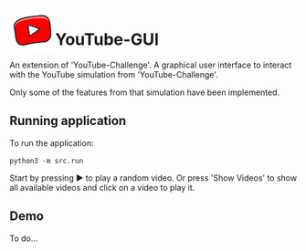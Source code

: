 <img align="left" width="80" height="80" src="YouTubeKidslogo.png" alt="YouTube logo">

# YouTube-GUI

An extension of 'YouTube-Challenge'. A graphical user interface to interact with the YouTube simulation from 'YouTube-Challenge'.

Only some of the features from that simulation have been implemented.

## Running application

To run the application:

```shell script
python3 -m src.run
```

Start by pressing :arrow_forward: to play a random video. Or press 'Show Videos' to show all available videos and click on a video to play it.

## Demo

To do...
